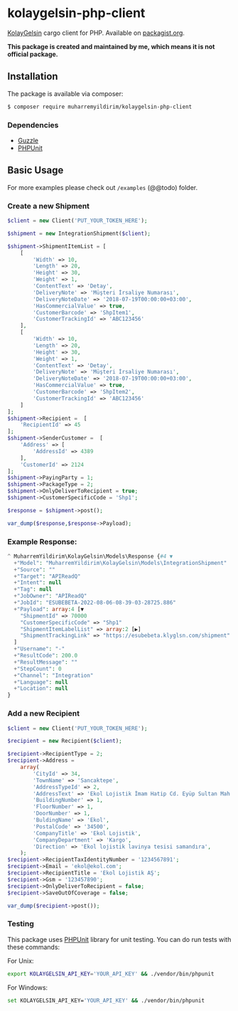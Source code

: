 # kolaygelsin-php-client

[KolayGelsin](https://kolaygelsin.com/) cargo client for PHP. Available on [packagist.org](https://packagist.org/packages/muharremyildirim/kolaygelsin-php-client).

**This package is created and maintained by me, which means it is not official package.**

## Installation

The package is available via composer:

```Bash
$ composer require muharremyildirim/kolaygelsin-php-client
```

### Dependencies

- [Guzzle](https://packagist.org/packages/guzzlehttp/guzzle)
- [PHPUnit](https://packagist.org/packages/phpunit/phpunit)

## Basic Usage

For more examples please check out `/examples` (@@todo) folder.

### Create a new Shipment

```php
$client = new Client('PUT_YOUR_TOKEN_HERE');

$shipment = new IntegrationShipment($client);

$shipment->ShipmentItemList = [
    [
        'Width' => 10,
        'Length' => 20,
        'Height' => 30,
        'Weight' => 1,
        'ContentText' => 'Detay',
        'DeliveryNote' => 'Müşteri İrsaliye Numarası',
        'DeliveryNoteDate' => '2018-07-19T00:00:00+03:00',
        'HasCommercialValue' => true,
        'CustomerBarcode' => 'ShpItem1',
        'CustomerTrackingId' => 'ABC123456'
    ],
    [
        'Width' => 10,
        'Length' => 20,
        'Height' => 30,
        'Weight' => 1,
        'ContentText' => 'Detay',
        'DeliveryNote' => 'Müşteri İrsaliye Numarası',
        'DeliveryNoteDate' => '2018-07-19T00:00:00+03:00',
        'HasCommercialValue' => true,
        'CustomerBarcode' => 'ShpItem2',
        'CustomerTrackingId' => 'ABC123456'
    ]
];
$shipment->Recipient =  [
    'RecipientId' => 45
];
$shipment->SenderCustomer =  [
    'Address' => [
        'AddressId' => 4389
    ],
    'CustomerId' => 2124
];
$shipment->PayingParty = 1;
$shipment->PackageType = 2;
$shipment->OnlyDeliverToRecipient = true;
$shipment->CustomerSpecificCode = 'Shp1';

$response = $shipment->post();

var_dump($response,$response->Payload);
```

### Example Response:

```php
^ MuharremYildirim\KolayGelsin\Models\Response {#4 ▼
  +"Model": "MuharremYildirim\KolayGelsin\Models\IntegrationShipment"
  +"Source": ""
  +"Target": "APIReadQ"
  +"Intent": null
  +"Tag": null
  +"JobOwner": "APIReadQ"
  +"JobId": "ESUBEBETA-2022-08-06-08-39-03-28725.886"
  +"Payload": array:4 [▼
    "ShipmentId" => 70000
    "CustomerSpecificCode" => "Shp1"
    "ShipmentItemLabelList" => array:2 [▶]
    "ShipmentTrackingLink" => "https://esubebeta.klyglsn.com/shipment"
  ]
  +"Username": "-"
  +"ResultCode": 200.0
  +"ResultMessage": ""
  +"StepCount": 0
  +"Channel": "Integration"
  +"Language": null
  +"Location": null
}
```

### Add a new Recipient

```php
$client = new Client('PUT_YOUR_TOKEN_HERE');

$recipient = new Recipient($client);

$recipient->RecipientType = 2;
$recipient->Address =
    array(
        'CityId' => 34,
        'TownName' => 'Sancaktepe',
        'AddressTypeId' => 2,
        'AddressText' => 'Ekol Lojistik İmam Hatip Cd. Eyüp Sultan Mah. Sancaktepe İstanbul',
        'BuildingNumber' => 1,
        'FloorNumber' => 1,
        'DoorNumber' => 1,
        'BuldingName' => 'Ekol',
        'PostalCode' => '34500',
        'CompanyTitle' => 'Ekol Lojistik',
        'CompanyDepartment' => 'Kargo',
        'Direction' => 'Ekol lojistik lavinya tesisi samandıra',
    );
$recipient->RecipientTaxIdentityNumber = '1234567891';
$recipient->Email = 'ekol@ekol.com';
$recipient->RecipientTitle = 'Ekol Lojistik AŞ';
$recipient->Gsm = '123457890';
$recipient->OnlyDeliverToRecipient = false;
$recipient->SaveOutOfCoverage = false;

var_dump($recipient->post());
```

### Testing

This package uses [PHPUnit](https://packagist.org/packages/phpunit/phpunit) library for unit testing. You can do run tests with these commands:

For Unix:

```bash
export KOLAYGELSIN_API_KEY='YOUR_API_KEY' && ./vendor/bin/phpunit
```

For Windows:

```bash
set KOLAYGELSIN_API_KEY='YOUR_API_KEY' && ./vendor/bin/phpunit
```
